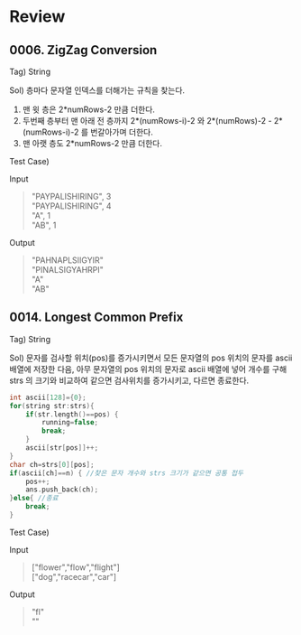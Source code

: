 # Review



## 0006. ZigZag Conversion

Tag) String<p>

Sol) 층마다 문자열 인덱스를 더해가는 규칙을 찾는다.<p>
1. 맨 윗 층은 2*numRows-2 만큼 더한다.<br>
2. 두번째 층부터 맨 아래 전 층까지 2*(numRows-i)-2 와 2*(numRows)-2 - 2*(numRows-i)-2 를 번갈아가며 더한다.<br>
3. 맨 아랫 층도 2*numRows-2 만큼 더한다.<p>

Test Case)<p>
Input
> "PAYPALISHIRING", 3<br>
> "PAYPALISHIRING", 4<br>
> "A", 1<br>
> "AB", 1<p>

Output
> "PAHNAPLSIIGYIR"<br>
> "PINALSIGYAHRPI"<br>
> "A"<br>
> "AB"<p>

## 0014. Longest Common Prefix

Tag) String<p>

Sol) 문자를 검사할 위치(pos)를 증가시키면서 모든 문자열의 pos 위치의 문자를 ascii 배열에 저장한 다음, 아무 문자열의 pos 위치의 문자로 ascii 배열에 넣어 개수를 구해 strs 의 크기와 비교하여 같으면 검사위치를 증가시키고, 다르면 종료한다.<p>

```c++
int ascii[128]={0};
for(string str:strs){
    if(str.length()==pos) {
        running=false;
        break;
    }
    ascii[str[pos]]++;
}
char ch=strs[0][pos];
if(ascii[ch]==n) { //찾은 문자 개수와 strs 크기가 같으면 공통 접두
    pos++;
    ans.push_back(ch);
}else{ //종료
    break;
}
```

Test Case)<p>
Input
>["flower","flow","flight"]<br>
>["dog","racecar","car"]<p>

Output
>"fl"<br>
>""<p>